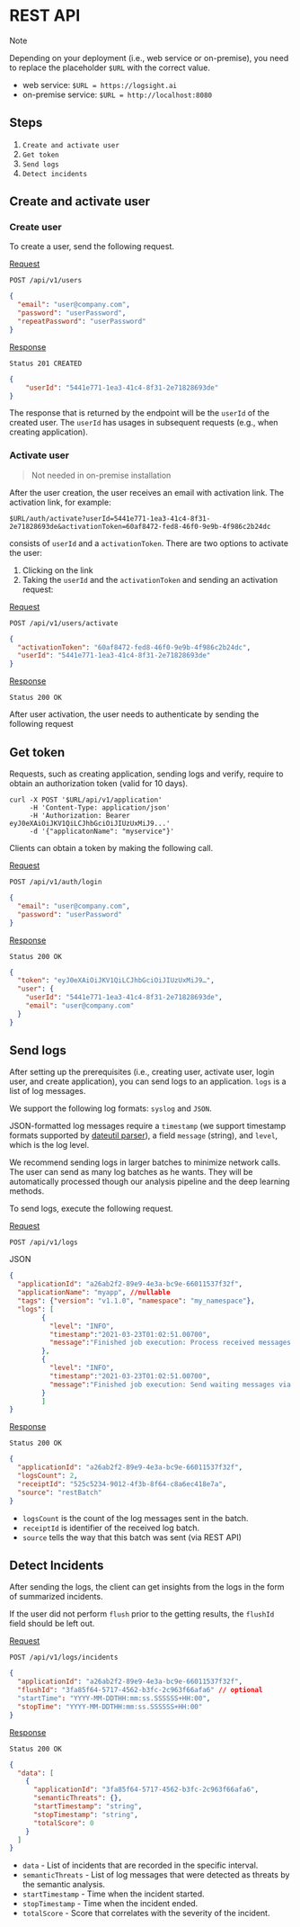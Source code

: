 # REST API

> [!NOTE]
> Depending on your deployment (i.e., web service or on-premise), you need to replace the placeholder ```$URL``` 
with the correct value.
> + web service: ```$URL = https://logsight.ai```
> + on-premise service: ```$URL = http://localhost:8080```


## Steps

1. `Create and activate user`
2. `Get token`
3. `Send logs`
4. `Detect incidents`


## Create and activate user
### Create user

To create a user, send the following request.

[Request](https://logsight.ai/swagger-ui/index.html#/Users/createUserUsingPOST)

```
POST /api/v1/users
```

```json
{
  "email": "user@company.com",
  "password": "userPassword",
  "repeatPassword": "userPassword"
}
```

[Response](https://logsight.ai/swagger-ui/index.html#/Users/createUserUsingPOST)

```
Status 201 CREATED
```

```json
{
    "userId": "5441e771-1ea3-41c4-8f31-2e71828693de"
}
```
The response that is returned by the endpoint will be the `userId` of the created user. The `userId` has usages in subsequent requests (e.g., when creating application).


### Activate user 

> Not needed in on-premise installation

After the user creation, the user receives an email with activation link. The activation link, for example:

`$URL/auth/activate?userId=5441e771-1ea3-41c4-8f31-2e71828693de&activationToken=60af8472-fed8-46f0-9e9b-4f986c2b24dc`

consists of `userId` and a `activationToken`. There are two options to activate the user:
1. Clicking on the link
2. Taking the `userId` and the `activationToken` and sending an activation request:


[Request](https://logsight.ai/swagger-ui/index.html#/Users/activateUserUsingPOST)

```
POST /api/v1/users/activate
```

```json
{
  "activationToken": "60af8472-fed8-46f0-9e9b-4f986c2b24dc",
  "userId": "5441e771-1ea3-41c4-8f31-2e71828693de"
}
```

[Response](https://logsight.ai/swagger-ui/index.html#/Users/activateUserUsingPOST)

```
Status 200 OK
```

After user activation, the user needs to authenticate by sending the following request


## Get token

Requests, such as creating application, sending logs and verify, require to obtain an authorization token (valid for 10 days).

```
curl -X POST '$URL/api/v1/application'
     -H 'Content-Type: application/json'
     -H 'Authorization: Bearer eyJ0eXAiOiJKV1QiLCJhbGciOiJIUzUxMiJ9...'
     -d '{"applicatonName": "myservice"}'
```

Clients can obtain a token by making the following call. 

[Request](https://logsight.ai/swagger-ui/index.html#/Authentication/loginUsingPOST)

```
POST /api/v1/auth/login
```

```json
{
  "email": "user@company.com",
  "password": "userPassword"
}
```

[Response](https://logsight.ai/swagger-ui/index.html#/Authentication/loginUsingPOST)

```
Status 200 OK
```

```json
{
  "token": "eyJ0eXAiOiJKV1QiLCJhbGciOiJIUzUxMiJ9…",
  "user": {
    "userId": "5441e771-1ea3-41c4-8f31-2e71828693de",
    "email": "user@company.com"
  }
}
```

## Send logs

After setting up the prerequisites (i.e., creating user, activate user, login user, and create application), you can send logs to an application.
`logs` is a list of log messages.

We support the following log formats: `syslog` and `JSON`. 

JSON-formatted log messages require a `timestamp` (we support timestamp formats supported by [dateutil parser](https://dateutil.readthedocs.io/en/stable/parser.html)), a field `message` (string), and `level`, which is the log level.

We recommend sending logs in larger batches to minimize network calls. The user can send as many log batches as he wants. They will be automatically processed though our analysis pipeline and the deep learning methods.

To send logs, execute the following request.

[Request](https://logsight.ai/swagger-ui/index.html#/Logs/sendLogListUsingPOST)
```
POST /api/v1/logs
```
JSON
```json
{
  "applicationId": "a26ab2f2-89e9-4e3a-bc9e-66011537f32f",
  "applicationName": "myapp", //nullable
  "tags": {"version": "v1.1.0", "namespace": "my_namespace"},
  "logs": [
        {
          "level": "INFO",
          "timestamp":"2021-03-23T01:02:51.00700",
          "message":"Finished job execution: Process received messages via MessagingSubsystems for: OpenText; Duration: 0:00:00.006"
        },
        {
          "level": "INFO",
          "timestamp":"2021-03-23T01:02:51.00700",
          "message":"Finished job execution: Send waiting messages via MessagingSubsystems; Duration: 0:00:00.005"
        }
        ]
}
```


[Response](https://logsight.ai/swagger-ui/index.html#/Logs/sendLogListUsingPOST)
```
Status 200 OK
```
```json
{
  "applicationId": "a26ab2f2-89e9-4e3a-bc9e-66011537f32f",
  "logsCount": 2,
  "receiptId": "525c5234-9012-4f3b-8f64-c8a6ec418e7a",
  "source": "restBatch"
}
```

+ `logsCount` is the count of the log messages sent in the batch.
+ `receiptId` is identifier of the received log batch.
+ `source` tells the way that this batch was sent (via REST API)


## Detect Incidents

After sending the logs, the client can get insights from the logs in the form of summarized incidents. 

If the user did not perform `flush` prior to the getting results, the `flushId` field should be left out.

[Request](https://logsight.ai/swagger-ui/index.html#/Incidents/getIncidentResultUsingPOST)
```
POST /api/v1/logs/incidents
```
```json
{
  "applicationId": "a26ab2f2-89e9-4e3a-bc9e-66011537f32f",
  "flushId": "3fa85f64-5717-4562-b3fc-2c963f66afa6" // optional
  "startTime": "YYYY-MM-DDTHH:mm:ss.SSSSSS+HH:00",
  "stopTime": "YYYY-MM-DDTHH:mm:ss.SSSSSS+HH:00"
}
```

[Response](https://logsight.ai/swagger-ui/index.html#/Incidents/getIncidentResultUsingPOST)
```
Status 200 OK
```
```json
{
  "data": [
    {
      "applicationId": "3fa85f64-5717-4562-b3fc-2c963f66afa6",
      "semanticThreats": {},
      "startTimestamp": "string",
      "stopTimestamp": "string",
      "totalScore": 0
    }
  ]
}
```

+ `data` - List of incidents that are recorded in the specific interval.
+ `semanticThreats` -  List of log messages that were detected as threats by the semantic analysis. 
+ `startTimestamp` - Time when the incident started.
+ `stopTimestamp` - Time when the incident ended.
+ `totalScore` - Score that correlates with the severity of the incident.











 